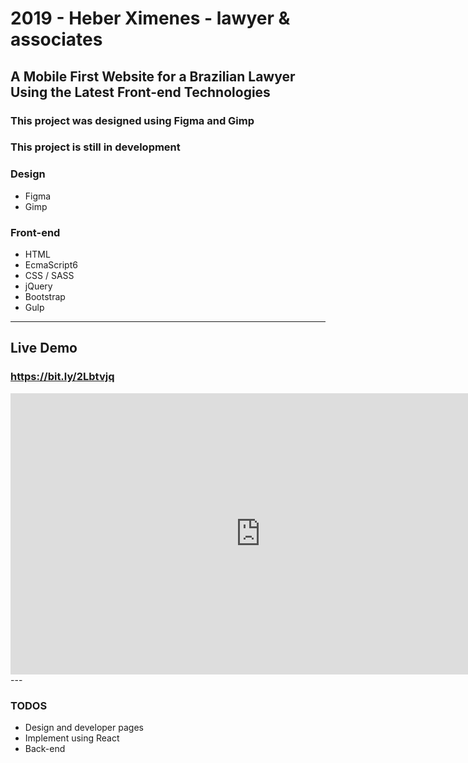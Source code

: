 # 2019 -  Heber Ximenes - lawyer & associates

## A Mobile First Website for a Brazilian Lawyer Using the Latest Front-end Technologies

### This project was designed using Figma and Gimp
### This project is still in development

### Design

- Figma
- Gimp

### Front-end

- HTML
- EcmaScript6
- CSS / SASS
- jQuery
- Bootstrap
- Gulp

---

## Live Demo

### https://bit.ly/2Lbtvjq


<iframe style="border: none;" width="800" height="450" src="https://www.figma.com/embed?embed_host=share&url=https%3A%2F%2Fwww.figma.com%2Fproto%2FX6PfHXFEx809GC594RGxQNaX%2FHeber-Ximenes%3Fnode-id%3D105%253A12%26viewport%3D170%252C100%252C0.0850813%26scaling%3Dscale-down" allowfullscreen></iframe>
---


### TODOS

- Design and developer pages
- Implement using React
- Back-end
